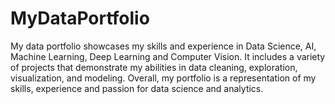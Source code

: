 # MyDataPortfolio
My data portfolio showcases my skills and experience in Data Science, AI, Machine Learning, Deep Learning and Computer Vision. 
It includes a variety of projects that demonstrate my abilities in data cleaning, exploration, visualization, and modeling.
Overall, my portfolio is a representation of my skills, experience and passion for data science and analytics.
